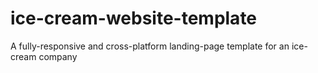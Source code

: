 # ice-cream-website-template
A fully-responsive and cross-platform landing-page template for an ice-cream company 